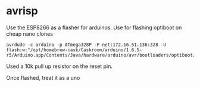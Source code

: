 # avrisp

Use the ESP8266 as a flasher for arduinos. Use for flashing optiboot on cheap nano clones

    avrdude -c arduino -p ATmega328P -P net:172.16.51.136:328 -U flash:w:"/opt/homebrew-cask/Caskroom/arduino/1.6.5-r5/Arduino.app/Contents/Java/hardware/arduino/avr/bootloaders/optiboot/optiboot_atmega328.hex"

Used a 10k pull up resistor on the reset pin.

Once flashed, treat it as a uno
